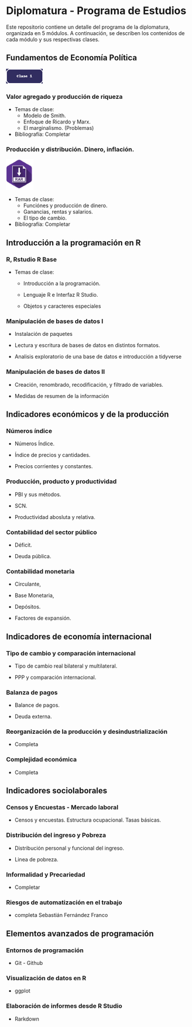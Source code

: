 # Diplomatura - Programa de Estudios

Este repositorio contiene un detalle del programa de la diplomatura, organizada en 5 módulos. A continuación, se describen los contenidos de cada módulo y sus respectivas clases.

## Fundamentos de Economía Política
![](assets/images/boton_clase1.png)
### Valor agregado y producción de riqueza

-   Temas de clase:
    -   Modelo de Smith.
    -   Enfoque de Ricardo y Marx.
    -   El marginalismo. (Problemas)
-   Bibliografía: Completar

### Producción y distribución. Dinero, inflación.

![](assets/images/descarga.png)

-   Temas de clase:
    -   Funciónes y producción de dinero.
    -   Ganancias, rentas y salarios.
    -   El tipo de cambio.
-   Bibliografía: Completar

## Introducción a la programación en R

### R, Rstudio R Base

-   Temas de clase:

    -   Introducción a la programación.

    -   Lenguaje R e Interfaz R Studio.

    -   Objetos y caracteres especiales

### Manipulación de bases de datos I

-   Instalación de paquetes

-   Lectura y escritura de bases de datos en distintos formatos.

-   Analisis exploratorio de una base de datos e introducción a tidyverse

### Manipulación de bases de datos II

-    Creación, renombrado, recodificación, y filtrado de variables.

-   Medidas de resumen de la información

## Indicadores económicos y de la producción

### Números índice

-   Números Índice.

-   Índice de precios y cantidades.

-   Precios corrientes y constantes.

### Producción, producto y productividad

-   PBI y sus métodos.

-   SCN.

-   Productividad abosluta y relativa.

### Contabilidad del sector público

-   Déficit.

-   Deuda pública.

### Contabilidad monetaria

-   Circulante,

-   Base Monetaria,

-   Depósitos.

-   Factores de expansión.

## Indicadores de economía internacional

### Tipo de cambio y comparación internacional

-   Tipo de cambio real bilateral y multilateral.

-   PPP y comparación internacional.

### Balanza de pagos

-   Balance de pagos.

-   Deuda externa.

### Reorganización de la producción y desindustrialización

-   Completa

### Complejidad económica

-   Completa

## Indicadores sociolaborales

### Censos y Encuestas - Mercado laboral

-   Censos y encuestas. Estructura ocupacional. Tasas básicas.

### Distribución del ingreso y Pobreza

-   Distribución personal y funcional del ingreso.

-   Linea de pobreza.

### Informalidad y Precariedad

-   Completar

### Riesgos de automatización en el trabajo

-   completa Sebastián Fernández Franco

## Elementos avanzados de programación

### Entornos de programación

-   Git - Github

### Visualización de datos en R

-   ggplot

### Elaboración de informes desde R Studio

-   Rarkdown

